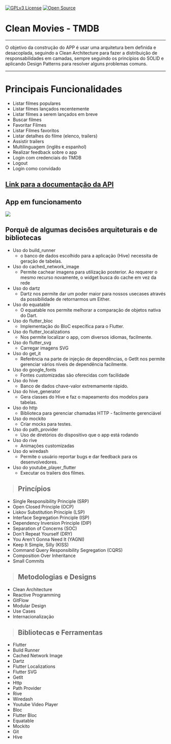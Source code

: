 [![GPLv3 License](https://img.shields.io/badge/License-GPL%20v3-yellow.svg)](https://opensource.org/licenses/)
[![Open Source](https://badges.frapsoft.com/os/v1/open-source.svg?v=103)](https://opensource.org/)

# **Clean Movies - TMDB**

---

O objetivo da construção do APP é usar uma arquitetura bem definida e desacoplada, seguindo a Clean Architecture para fazer a distribuição de responsabilidades em camadas, sempre seguindo os princípios do SOLID e aplicando Design Patterns para resolver alguns problemas comuns.

---

# **Principais Funcionalidades**

- Listar filmes populares
- Listar filmes lançados recentemente
- Listar filmes a serem lançados em breve
- Buscar filmes
- Favoritar Filmes
- Listar Filmes favoritos
- Listar detalhes do filme (elenco, trailers)
- Assistir trailers
- Multilinguagem (inglês e espanhol)
- Realizar feedback sobre o app
- Login com credenciais do TMDB
- Logout
- Login como convidado

## [**Link para a documentação da API**](https://developers.themoviedb.org/3)

## **App em funcionamento**

![](screens/cleanmovie.gif)

## Porquê de algumas decisões arquiteturais e de bibliotecas

- Uso do build_runner
  - o banco de dados escolhido para a aplicação (Hive) necessita de geração de tabelas.
- Uso do cached_network_image
  - Permite cachear imagens para utilização posterior. Ao requerer o mesmo recurso novamente, o widget busca do cache em vez da rede
- Uso do dartz
  - Dartz nos permite dar um poder maior para nossos usecases através da possibilidade de retornarmos um Either.
- Uso do equatable
  - O equatable nos permite melhorar a comparação de objetos nativa do Dart.
- Uso do flutter_bloc
  - Implementação do BloC específica para o Flutter.
- Uso do flutter_localizations
  - Nos permite localizar o app, com diversos idiomas, facilmente.
- Uso do flutter_svg
  - Carregar imagens SVG
- Uso do get_it
  - Referência na parte de injeção de dependências, o GetIt nos permite gerenciar vários níveis de dependência facilmente.
- Uso do google_fonts
  - Fontes customizadas são oferecidas com facilidade
- Uso do hive
  - Banco de dados chave-valor extremamente rápido.
- Uso do hive_generator
  - Gera classes do Hive e faz o mapeamento dos modelos para tabelas.
- Uso do http
  - Biblioteca para gerenciar chamadas HTTP - facilmente gerenciável
- Uso do mockito
  - Criar mocks para testes.
- Uso do path_provider
  - Uso de diretórios do dispositivo que o app está rodando
- Uso do rive
  - Animações customizadas
- Uso do wiredash
  - Permite o usuário reportar bugs e dar feedback para os desenvolvedores.
- Uso do youtube_player_flutter
  - Executar os trailers dos filmes.

> ## Princípios

- Single Responsibility Principle (SRP)
- Open Closed Principle (OCP)
- Liskov Substitution Principle (LSP)
- Interface Segregation Principle (ISP)
- Dependency Inversion Principle (DIP)
- Separation of Concerns (SOC)
- Don't Repeat Yourself (DRY)
- You Aren't Gonna Need It (YAGNI)
- Keep It Simple, Silly (KISS)
- Command Query Responsibility Segregation (CQRS)
- Composition Over Inheritance
- Small Commits

> ## Metodologias e Designs

- Clean Architecture
- Reactive Programming
- GitFlow
- Modular Design
- Use Cases
- Internacionalização

> ## Bibliotecas e Ferramentas

- Flutter
- Build Runner
- Cached Network Image
- Dartz
- Flutter Localizations
- Flutter SVG
- GetIt
- Http
- Path Provider
- Rive
- Wiredash
- Youtube Video Player
- Bloc
- Flutter Bloc
- Equatable
- Mockito
- Git
- Hive
